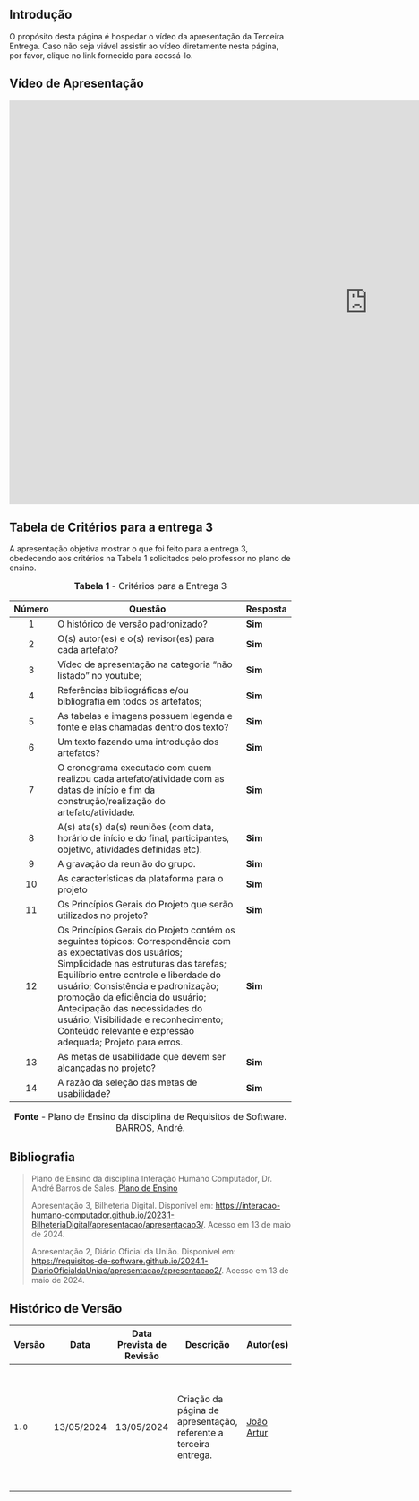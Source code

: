 ## Introdução

O propósito desta página é hospedar o vídeo da apresentação da Terceira Entrega. Caso não seja viável assistir ao vídeo diretamente nesta página, por favor, clique no link fornecido para acessá-lo.

## Vídeo de Apresentação

<iframe width="1280" height="720" src="https://www.youtube.com/embed/_LB2xDB-MRs" title="Apresentação 3ª Entrega - Grupo 01 (CD-MOJ) - Interação Humano-Computador" frameborder="0" allow="accelerometer; autoplay; clipboard-write; encrypted-media; gyroscope; picture-in-picture; web-share" referrerpolicy="strict-origin-when-cross-origin" allowfullscreen></iframe>

## Tabela de Critérios para a entrega 3
A apresentação objetiva mostrar o que foi feito para a entrega 3, obedecendo aos critérios na Tabela 1 solicitados pelo professor no plano de ensino.

<font size="3"><p style="text-align: center"><b>Tabela 1</b> - Critérios para a Entrega 3</p></font>

| Número | Questão | Resposta |
|:---:|---|---|
|1|O histórico de versão padronizado?|**Sim**|
|2|O(s) autor(es) e o(s) revisor(es) para cada artefato?|**Sim**|
|3|Vídeo de apresentação na categoria “não listado” no youtube;|**Sim**|
|4|Referências bibliográficas e/ou bibliografia em todos os artefatos;|**Sim**|
|5|As tabelas e imagens possuem legenda e fonte e elas chamadas dentro dos texto?|**Sim**|
|6|Um texto fazendo uma introdução dos artefatos?|**Sim**|
|7|O cronograma executado com quem realizou cada artefato/atividade com as datas de início e fim da construção/realização do artefato/atividade.|**Sim**|
|8|A(s) ata(s) da(s) reuniões (com data, horário de início e do final, participantes, objetivo, atividades definidas etc).|**Sim**|
|9|A gravação da reunião do grupo.|**Sim**|
|10|As características da plataforma para o projeto|**Sim**|
|11|Os Princípios Gerais do Projeto que serão utilizados no projeto?|**Sim**|
|12|Os Princípios Gerais do Projeto contém os seguintes tópicos: Correspondência com as expectativas dos usuários; Simplicidade nas estruturas das tarefas; Equilíbrio entre controle e liberdade do usuário; Consistência e padronização; promoção da eficiência do usuário; Antecipação das necessidades do usuário; Visibilidade e reconhecimento; Conteúdo relevante e expressão adequada; Projeto para erros.|**Sim**|
|13|As metas de usabilidade que devem ser alcançadas no projeto?|**Sim**|
|14|A razão da seleção das metas de usabilidade?|**Sim**|

<font size="3"><p style="text-align: center"><b>Fonte</b> - Plano de Ensino da disciplina de Requisitos de Software. BARROS, André.</p></font>

## <a>Bibliografia</a>

> Plano de Ensino da disciplina Interação Humano Computador, Dr. André Barros de Sales. [Plano de Ensino](https://aprender3.unb.br/pluginfile.php/2843624/mod_resource/content/48/Plano_de_Ensino%20FIHC%20012024%20Turma%201.pdf)
> 
> Apresentação 3, Bilheteria Digital. Disponível em: <https://interacao-humano-computador.github.io/2023.1-BilheteriaDigital/apresentacao/apresentacao3/>. Acesso em 13 de maio de 2024.
>
> Apresentação 2, Diário Oficial da União. Disponível em: <https://requisitos-de-software.github.io/2024.1-DiarioOficialdaUniao/apresentacao/apresentacao2/>.  Acesso em 13 de maio de 2024.

## <a>Histórico de Versão</a>

| Versão | Data    | Data Prevista de Revisão  | Descrição      | Autor(es)   | Revisor(es)     |
| ------- | ------ | ------- | -------- | -------- | -------- |
| `1.0` | 13/05/2024 | 13/05/2024| Criação da página de apresentação, referente a terceira entrega. | [João Artur](https://github.com/joao-artl) |[Arthur Alves Melo](https://github.com/Arthrok), [Diego Sousa](https://github.com/DiegoSousaLeite), [Douglas Marinho](https://github.com/M4RINH0), [Eric Silveira](https://github.com/ericbky), [João Artur](https://github.com/joao-artl) e [Luiz Gustavo](https://github.com/LuizGust4vo)|